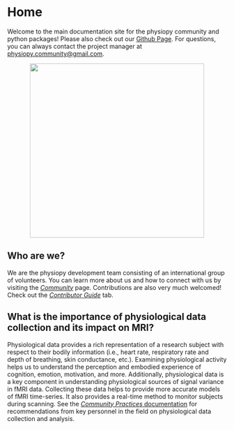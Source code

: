 # Home
Welcome to the main documentation site for the physiopy community and python packages! Please also check out our [Github Page](https://github.com/physiopy). For questions, you can always contact the project manager at [physiopy.community@gmail.com](mailto:physiopy.community@gmail.com).

<p align="center">
<img src="https://github.com/physiopy/phys2bids/blob/master/docs/_static/physiopy_logo_1280x640.png?raw=true" width="400">
</p>

## Who are we?
We are the physiopy development team consisting of an international group of volunteers. You can learn more about us and how to connect with us by visiting the [*Community*](/community) page. Contributions are also very much welcomed! Check out the [*Contributor Guide*](community/contributor-guide/) tab.

## What is the importance of physiological data collection and its impact on MRI?

Physiological data provides a rich representation of a research subject with respect to their bodily information (i.e., heart rate, respiratory rate and depth of breathing, skin conductance, etc.). Examining physiological activity helps us to understand the perception and embodied experience of cognition, emotion, motivation, and more. Additionally, physiological data is a key component in understanding physiological sources of signal variance in fMRI data. Collecting these data helps to provide more accurate models of fMRI time-series. It also provides a real-time method to monitor subjects during scanning. See the [*Community Practices* documentation](https://physiopy-community-guidelines.readthedocs.io/en/latest/index.html) for recommendations from key personnel in the field on physiological data collection and analysis.
